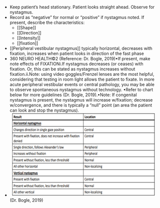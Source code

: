 - Keep patient’s head stationary. Patient looks straight ahead. Observe for nystagmus.
- Record as “negative” for normal or “positive” if nystagmus noted. If present, describe the characteristics:
	- [[Shape]]
	- [[Direction]]
	- [[Intensity]]
	- [[fixation]]
- [[Peripheral vestibular nystagmus]] typically horizontal, decreases with fixation, increases when patient looks in direction of the fast phase
- 360 NEURO HEALTH©2 (Reference: Dr. Bogle, 2019)•If present, make note effects of FIXATIONi.If nystagmus decreases (or ceases) with fixation. Or, this can be stated as nystagmus increases without fixation.ii.Note: using video goggles/Frenzel lenses are the most helpful, considering that testing in room light allows the patient to fixate. In more acute peripheral vestibular events or central pathology, you may be able to observe spontaneous nystagmus without technology. •Refer to chart below for more guidelines (Dr. Bogle, 2019).•Note: If congenital nystagmus is present, the nystagmus will increase w/fixation; decrease w/convergence, and there is typically a “null” point (an area the patient can look and stop the nystagmus).
- ![image.png](../assets/image_1639601232446_0.png) (Dr. Bogle, 2019)